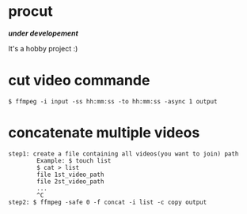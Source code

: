 # procut
***under developement***

It's a hobby project :) 

# cut video commande
	$ ffmpeg -i input -ss hh:mm:ss -to hh:mm:ss -async 1 output

# concatenate multiple videos
	step1: create a file containing all videos(you want to join) path
       		Example: $ touch list
			$ cat > list
		  	file 1st_video_path
		  	file 2st_video_path
		  	...
		  	^C
	step2: $ ffmpeg -safe 0 -f concat -i list -c copy output 




